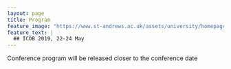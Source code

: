 ```yaml
---
layout: page
title: Program
feature_image: "https://www.st-andrews.ac.uk/assets/university/homepage/images/hero-banner/st-andrews-hero-banner-sep-2018.jpg"
feature_text: |
  ## ICOB 2019, 22-24 May
---
```


Conference program will be released closer to the conference date
